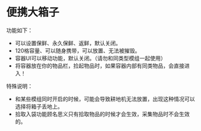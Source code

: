 # 便携大箱子

功能如下：

- 可以设置保鲜、永久保鲜、返鲜，默认关闭。
- 120格容量、可以随身携带，可以放置、无法被摧毁。
- 容器UI可以移动功能，默认关闭。（请勿和同类型模组一起使用）
- 将容器放在你的物品栏，捡起物品时，如果容器内部有同类物品，会直接进入！

特殊说明：

- 和某些模组同时开启的时候，可能会导致耕地机无法放置，出现这种情况可以选择将箱子丢地上。
- 拾取入袋功能顾名思义只有拾取物品的时候才会生效，采集物品时不会生效的。